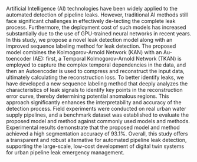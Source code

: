 Artificial Intelligence (AI) technologies have been widely applied to the automated detection of pipeline leaks. However, traditional AI methods still face significant challenges in effectively de-tecting the complete leak process. Furthermore, the deployment cost of such models has increased substantially due to the use of GPU-trained neural networks in recent years. In this study, we propose a novel leak detection model along with an improved sequence labeling method for leak detection. The proposed model combines the Kolmogorov-Arnold Network (KAN) with an Au-toencoder (AE): first, a Temporal Kolmogorov-Arnold Network (TKAN) is employed to capture the complex temporal dependencies in the data, and then an Autoencoder is used to compress and reconstruct the input data, ultimately calculating the reconstruction loss. To better identify leaks, we have developed a new sequence labeling method that deeply analyzes the characteristics of leak signals to identify key points in the reconstruction error curve, thereby determining potential anomalous regions. This approach significantly enhances the interpretability and accuracy of the detection process. Field experiments were conducted on real urban water supply pipelines, and a benchmark dataset was established to evaluate the proposed model and method against commonly used models and methods. Experimental results demonstrate that the proposed model and method achieved a high segmentation accuracy of 93.1%. Overall, this study offers a transparent and robust alternative for automated pipeline leak detection, supporting the large-scale, low-cost development of digital twin systems for urban pipeline leak emergency management.
